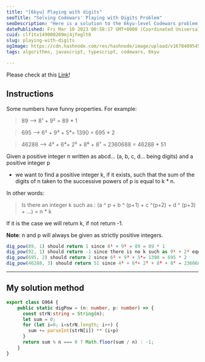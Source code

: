 ```yaml
---
title: "[6kyu] Playing with digits"
seoTitle: "Solving Codewars' Playing with Digits Problem"
seoDescription: "Here is a solution to the 6kyu-level Codewars problem "Playing with digits"."
datePublished: Fri Mar 10 2023 00:58:17 GMT+0000 (Coordinated Universal Time)
cuid: clf1tx149000209mj4jfeglt0
slug: playing-with-digits
ogImage: https://cdn.hashnode.com/res/hashnode/image/upload/v1678409545736/ce94f56c-8809-44da-903e-955ca6275af6.webp
tags: algorithms, javascript, typescript, codewars, 6kyu

---
```


Please check at this [Link](https://www.codewars.com/kata/5552101f47fc5178b1000050/train/typescript)!

## Instructions

Some numbers have funny properties. For example:

> 89 --&gt; 8¹ + 9² = 89 \* 1

> 695 --&gt; 6² + 9³ + 5⁴= 1390 = 695 \* 2

> 46288 --&gt; 4³ + 6⁴+ 2⁵ + 8⁶ + 8⁷ = 2360688 = 46288 \* 51

Given a positive integer n written as abcd... (a, b, c, d... being digits) and a positive integer p

* we want to find a positive integer k, if it exists, such that the sum of the digits of n taken to the successive powers of p is equal to k \* n.
    

In other words:

> Is there an integer k such as : (a ^ p + b ^ (p+1) + c ^(p+2) + d ^ (p+3) + ...) = n \* k

If it is the case we will return k, if not return -1.

**Note**: n and p will always be given as strictly positive integers.

```typescript
dig_pow(89, 1) should return 1 since 8¹ + 9² = 89 = 89 * 1
dig_pow(92, 1) should return -1 since there is no k such as 9¹ + 2² equals 92 * k
dig_pow(695, 2) should return 2 since 6² + 9³ + 5⁴= 1390 = 695 * 2
dig_pow(46288, 3) should return 51 since 4³ + 6⁴+ 2⁵ + 8⁶ + 8⁷ = 2360688 = 46288 * 51
```

---

## My solution method

```typescript
export class G964 {
    public static digPow = (n: number, p: number) => {
      const strN:string = String(n);
      let sum = 0;
      for (let i=0; i<strN.length; i++) {
        sum += parseInt(strN[i]) ** (i+p)
      }
      return sum % n === 0 ? Math.floor(sum / n) : -1;
    }
}
```